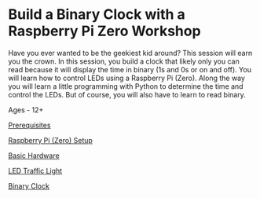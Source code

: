 # Build a Binary Clock with a Raspberry Pi Zero Workshop

Have you ever wanted to be the geekiest kid around? This session will earn you the crown. In this session, you build a clock that likely only you can read because it will display the time in binary (1s and 0s or on and off). You will learn how to control LEDs using a Raspberry Pi (Zero). Along the way you will learn a little programming with Python to determine the time and control the LEDs. But of course, you will also have to learn to read binary.

Ages - 12+

[Prerequisites](prerequisites.md)

[Raspberry Pi (Zero) Setup](raspberry_pi_zero_setup.md)

[Basic Hardware](basic_hardware.md)

[LED Traffic Light](led_traffic_light.md)

[Binary Clock](binary_clock.md)